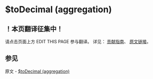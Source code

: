 # $toDecimal (aggregation)

## ！本页翻译征集中！

请点击页面上方 EDIT THIS PAGE 参与翻译。
详见：
[贡献指南]( https://github.com/JinMuInfo/MongoDB-Manual-zh/blob/master/CONTRIBUTING.md )、
[原文链接](  https://docs.mongodb.com/manual/reference/operator/aggregation/toDecimal/  )。
## 参见

原文 - [$toDecimal (aggregation)]( https://docs.mongodb.com/manual/reference/operator/aggregation/toDecimal/ )

